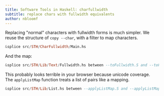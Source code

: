 ```yaml
---
title: Software Tools in Haskell: charfullwidth
subtitle: replace chars with fullwidth equivalents
author: nbloomf
---
```


Replacing "normal" characters with fullwidth forms is much simpler. We reuse the structure of ``copy --char``, with a filter to map characters.


```haskell
&splice src/STH/CharFullwidth/Main.hs
```


And the map:


```haskell
&splice src/STH/Lib/Text/Fullwidth.hs between --toFullwidth.S and --toFullwidth.E
```


This probably looks terrible in your browser because unicode coverage. The ``applyListMap`` function treats a list of pairs like a mapping.


```haskell
&splice src/STH/Lib/List.hs between --applyListMap.S and --applyListMap.E
```
